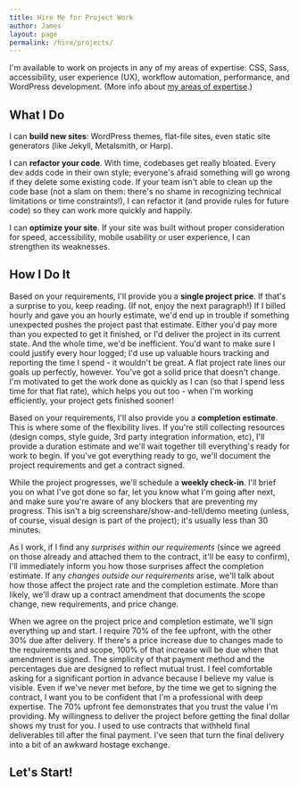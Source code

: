 ```yaml
---
title: Hire Me for Project Work
author: James
layout: page
permalink: /hire/projects/
---
```


I'm available to work on projects in any of my areas of expertise: CSS, Sass, accessibility, user experience (UX), workflow automation, performance, and WordPress development. (More info about [my areas of expertise](/hire/).)

## What I Do

I can **build new sites**: WordPress themes, flat-file sites, even static site generators (like Jekyll, Metalsmith, or Harp).

I can **refactor your code**. With time, codebases get really bloated. Every dev adds code in their own style; everyone's afraid something will go wrong if they delete some existing code. If your team isn't able to clean up the code base (not a slam on them: there's no shame in recognizing technical limitations or time constraints!), I can refactor it (and provide rules for future code) so they can work more quickly and happily.

I can **optimize your site**. If your site was built without proper consideration for speed, accessibility, mobile usability or user experience, I can strengthen its weaknesses.

## How I Do It

Based on your requirements, I'll provide you a **single project price**. If that's a surprise to you, keep reading. (If not, enjoy the next paragraph!) If I billed hourly and gave you an hourly estimate, we'd end up in trouble if something unexpected pushes the project past that estimate. Either you'd pay more than you expected to get it finished, or I'd deliver the project in its current state. And the whole time, we'd be inefficient. You'd want to make sure I could justify every hour logged; I'd use up valuable hours tracking and reporting the time I spend - it wouldn't be great. A flat project rate lines our goals up perfectly, however. You've got a solid price that doesn't change. I'm motivated to get the work done as quickly as I can (so that I spend less time for that flat rate), which helps you out too - when I'm working efficiently, your project gets finished sooner!

Based on your requirements, I'll also provide you a **completion estimate**. This is where some of the flexibility lives. If you're still collecting resources (design comps, style guide, 3rd party integration information, etc), I'll provide a duration estimate and we'll wait together till everything's ready for work to begin. If you've got everything ready to go, we'll document the project requirements and get a contract signed.

While the project progresses, we'll schedule a **weekly check-in**. I'll brief you on what I've got done so far, let you know what I'm going after next, and make sure you're aware of any blockers that are preventing my progress. This isn't a big screenshare/show-and-tell/demo meeting (unless, of course, visual design is part of the project); it's usually less than 30 minutes.

As I work, if I find any _surprises within our requirements_ (since we agreed on those already and attached them to the contract, it'll be easy to confirm), I'll immediately inform you how those surprises affect the completion estimate. If any _changes outside our requirements_ arise, we'll talk about how those affect the project rate and the completion estimate. More than likely, we'll draw up a contract amendment that documents the scope change, new requirements, and price change.

When we agree on the project price and completion estimate, we'll sign everything up and start. I require 70% of the fee upfront, with the other 30% due after delivery. If there's a price increase due to changes made to the requirements and scope, 100% of that increase will be due when that amendment is signed. The simplicity of that payment method and the percentages due are designed to reflect mutual trust. I feel comfortable asking for a significant portion in advance because I believe my value is visible. Even if we've never met before, by the time we get to signing the contract, I want you to be confident that I'm a professional with deep expertise. The 70% upfront fee demonstrates that you trust the value I'm providing. My willingness to deliver the project before getting the final dollar shows my trust for you. I used to use contracts that withheld final deliverables till after the final payment. I've seen that turn the final delivery into a bit of an awkward hostage exchange.

## Let's Start!

<script type="text/javascript" src="https://form.jotform.us/jsform/71170617284152"></script>
